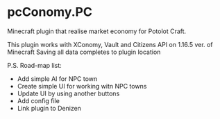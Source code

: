# pcConomy.PC
Minecraft plugin that realise market economy for Potolot Craft.

This plugin works with XConomy, Vault and Citizens API on 1.16.5 ver. of Minecraft
Saving all data completes to plugin location 

P.S. Road-map list:
- Add simple AI for NPC town
- Create simple UI for working witn NPC towns
- Update UI by using another buttons
- Add config file
- Link plugin to Denizen
